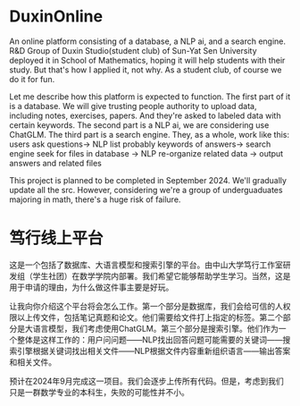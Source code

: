 # DuxinOnline
An online platform consisting of a database, a NLP ai, and a search engine. R&amp;D Group of Duxin Studio(student club) of Sun-Yat Sen University deployed it in School of Mathematics, hoping it will help students with their study. But that's how I applied it, not why. As a student club, of course we do it for fun.

Let me describe how this platform is expected to function. The first part of it is a database. We will give trusting people authority to upload data, including notes, exercises, papers. And they're asked to labeled data with certain keywords. The second part is a NLP ai, we are considering use ChatGLM. The third part is a search engine. They, as a whole, work like this: users ask questions-> NLP list probably keywords of answers-> search engine seek for files in database -> NLP re-organize related data -> output answers and related files

This project is planned to be completed in September 2024. We'll gradually update all the src. However, considering we're a group of underguaduates majoring in math, there's a huge risk of failure. 

# 笃行线上平台
这是一个包括了数据库、大语言模型和搜索引擎的平台。由中山大学笃行工作室研发组（学生社团）在数学学院内部署。我们希望它能够帮助学生学习。当然，这是用于申请的理由，为什么做这件事主要是好玩。

让我向你介绍这个平台将会怎么工作。第一个部分是数据库，我们会给可信的人权限以上传文件，包括笔记真题和论文。他们需要给文件打上指定的标签。第二个部分是大语言模型，我们考虑使用ChatGLM。第三个部分是搜索引擎。他们作为一个整体是这样工作的：用户问问题——NLP找出回答问题可能需要的关键词——搜索引擎根据关键词找出相关文件——NLP根据文件内容重新组织语言——输出答案和相关文件。

预计在2024年9月完成这一项目。我们会逐步上传所有代码。但是，考虑到我们只是一群数学专业的本科生，失败的可能性并不小。

